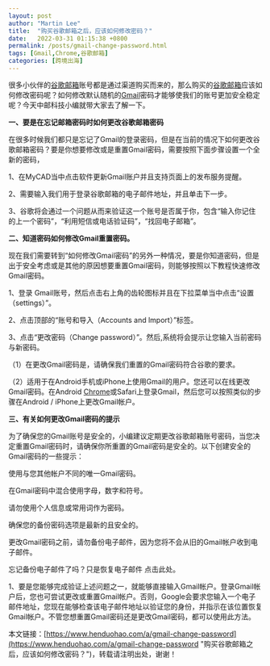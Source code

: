 ```yaml
---
layout: post  
author: "Martin Lee"  
title:  "购买谷歌邮箱之后，应该如何修改密码？"  
date:   2022-03-31 01:15:38 +0800  
permalink: /posts/gmail-change-password.html  
tags: [Gmail,Chrome,谷歌邮箱]  
categories: [跨境出海]  
---
```

很多小伙伴的[谷歌邮箱](https://www.henduohao.com/tag/google-mail "谷歌邮箱是Google的免费网络邮件服务，也是世界上用户量最多的邮箱。")账号都是通过渠道购买而来的，那么购买的[谷歌邮箱](https://www.henduohao.com/tag/google-mail "谷歌邮箱是Google的免费网络邮件服务，也是世界上用户量最多的邮箱。")应该如何修改密码呢？如何修改默认随机的[Gmail](https://www.henduohao.com/tag/gmail "Gmail是Google的免费网络邮件服务，也是世界上用户量最多的邮箱。")密码才能够使我们的账号更加安全稳定呢？今天中邮科技小编就带大家去了解一下。

**一、要是在忘记邮箱密码时如何更改谷歌邮箱密码**

在很多时候我们都只是忘记了Gmail的登录密码，但是在当前的情况下如何更改谷歌邮箱密码？要是你想要修改或是重置Gmail密码，需要按照下面步骤设置一个全新的密码，

1、在MyCAD当中点击软件更新Gmail账户并且支持页面上的发布服务提醒。

2、需要输入我们用于登录谷歌邮箱的电子邮件地址，并且单击下一步。

3、谷歌将会通过一个问题从而来验证这一个账号是否属于你，包含“输入你记住的上一个密码”，“利用短信或电话验证码”，“找回电子邮箱”。

**二、知道密码如何修改Gmail重置密码。**

现在我们需要转到“如何修改Gmail密码”的另外一种情况，要是你知道密码，但是出于安全考虑或是其他的原因想要重置Gmail密码，则能够按照以下教程快速修改Gmail密码。

1、登录 Gmail账号，然后点击右上角的齿轮图标并且在下拉菜单当中点击“设置（settings）”。

2、点击顶部的“账号和导入（Accounts and lmport）”标签。

3、点击“更改密码（Change password）”。然后,系统将会提示让您输入当前密码与新密码。

（1）在更改Gmail密码是，请确保我们重置的Gmail密码符合谷歌的要求。

（2）适用于在Android手机或iPhone上使用Gmail的用户。您还可以在线更改Gmail密码。在Android [Chrome](https://www.henduohao.com/tag/chrome "Google Chrome是一款由Google公司开发的网页浏览器。")或Safari上登录Gmail，然后您可以按照类似的步骤在Android / iPhone上更改Gmail帐户。

**三、有关如何更改Gmail密码的提示**

为了确保您的Gmail账号是安全的，小编建议定期更改谷歌邮箱账号密码，当您决定重置Gmail密码时，请确保你所重置的Gmail密码是安全的。以下创建安全的Gmail密码的一些提示：

使用与您其他帐户不同的唯一Gmail密码。

在Gmail密码中混合使用字母，数字和符号。

请勿使用个人信息或常用词作为密码。

确保您的备份密码选项是最新的且安全的。

更改Gmail密码之前，请勿备份电子邮件，因为您将不会从旧的Gmail帐户收到电子邮件。

忘记备份电子邮件了吗？只是恢复电子邮件 点击此处。

1、要是您能够完成验证上述问题之一，就能够直接输入Gmail帐户。登录Gmail帐户后，您也可尝试更改或重置Gmail帐户。否则，Google会要求您输入一个电子邮件地址，您现在能够检查该电子邮件地址以验证您的身份，并指示在该位置恢复Gmail帐户。不管您想重置Gmail密码还是更改Gmail密码，都可以使用此方法。

本文链接：[https://www.henduohao.com/a/gmail-change-password](https://www.henduohao.com/a/gmail-change-password "购买谷歌邮箱之后，应该如何修改密码？")，转载请注明出处，谢谢！